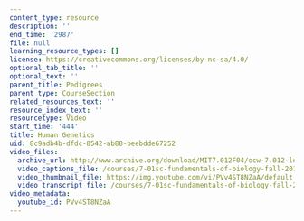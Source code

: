 ```yaml
---
content_type: resource
description: ''
end_time: '2987'
file: null
learning_resource_types: []
license: https://creativecommons.org/licenses/by-nc-sa/4.0/
optional_tab_title: ''
optional_text: ''
parent_title: Pedigrees
parent_type: CourseSection
related_resources_text: ''
resource_index_text: ''
resourcetype: Video
start_time: '444'
title: Human Genetics
uid: 8c9adb4b-dfdc-8542-ab88-beebdde67252
video_files:
  archive_url: http://www.archive.org/download/MIT7.012F04/ocw-7.012-lec9-27sep2004-220k.mp4
  video_captions_file: /courses/7-01sc-fundamentals-of-biology-fall-2011/PVv4ST8NZaA_captions.webvtt
  video_thumbnail_file: https://img.youtube.com/vi/PVv4ST8NZaA/default.jpg
  video_transcript_file: /courses/7-01sc-fundamentals-of-biology-fall-2011/PVv4ST8NZaA_transcript.pdf
video_metadata:
  youtube_id: PVv4ST8NZaA
---
```

